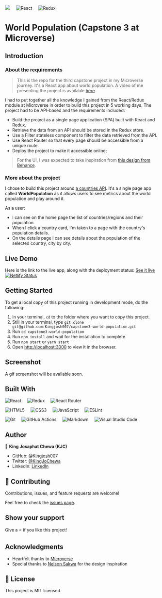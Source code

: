 ![](https://img.shields.io/badge/Microverse-blueviolet) &nbsp; &nbsp; ![React](https://img.shields.io/badge/react-%2320232a.svg?style=for-the-badge&logo=react&logoColor=%2361DAFB) &nbsp; &nbsp; ![Redux](https://img.shields.io/badge/redux-%23593d88.svg?style=for-the-badge&logo=redux&logoColor=white)

# World Population (Capstone 3 at Microverse)

## Introduction

### About the requirements

> This is the repo for the third capstone project in my Microverse journey. It's a React app about world population. A video of me presenting the project is available [here](https://www.loom.com/share/).

I had to put together all the knowledge I gained from the React/Redux module at Microverse in order to build this project in 5 working days. The project had to be API-based and the requirements included: 

- Build the project as a single page application (SPA) built with React and Redux.
- Retrieve the data from an API should be stored in the Redux store.
- Use a Filter stateless component to filter the data retrieved from the API.
- Use React Router so that every page should be accessible from a unique route.
- Deploy the project to make it accessible online;

> For the UI, I was expected to take inspiration from [this design from Behance](https://www.behance.net/gallery/31579789/Ballhead-App-(Free-PSDs)).


### More about the project

I chose to build this project around [a countries API](https://documenter.getpostman.com/view/1134062/T1LJjU52#intro).
It's a single page app called **WorldPopulation** as it allows users to see metrics about the world population and play around it.

As a user:

- I can see on the home page the list of countries/regions and their population.
- When I click a country card, I'm taken to a page with the country's population details.
- On the details page I can see details about the population of the selected country, city by city.


## Live Demo

Here is the link to the live app, along with the deployment status: [See it live](https://world-population-capstone.netlify.app/) [![Netlify Status](https://api.netlify.com/api/v1/badges/2386b40a-f85d-4a43-90ff-77904d3ba148/deploy-status)](https://app.netlify.com/sites/world-population-capstone/deploys)

## Getting Started

To get a local copy of this project running in development mode, do the following: 

1. In your terminal, `cd` to the folder where you want to copy this project.
2. Still in your terminal, type `git clone git@github.com:Kingjosh007/capstone3-world-population.git`
3. Run `cd capstone3-world-population`
4. Run `npm install` and wait for the installation to complete.
5. Run `npm start` or `yarn start`
6. Open [http://localhost:3000](http://localhost:3000) to view it in the browser.


## Screenshot

A gif screenshot will be available soon.

## Built With

![React](https://img.shields.io/badge/react-%2320232a.svg?style=for-the-badge&logo=react&logoColor=%2361DAFB) &nbsp; &nbsp; ![Redux](https://img.shields.io/badge/redux-%23593d88.svg?style=for-the-badge&logo=redux&logoColor=white) &nbsp; &nbsp; ![React Router](https://img.shields.io/badge/React_Router-CA4245?style=for-the-badge&logo=react-router&logoColor=white) &nbsp; &nbsp; 

![HTML5](https://img.shields.io/badge/html5-%23E34F26.svg?style=for-the-badge&logo=html5&logoColor=white) &nbsp; &nbsp; ![CSS3](https://img.shields.io/badge/css3-%231572B6.svg?style=for-the-badge&logo=css3&logoColor=white) &nbsp; &nbsp; ![JavaScript](https://img.shields.io/badge/javascript-%23323330.svg?style=for-the-badge&logo=javascript&logoColor=%23F7DF1E) &nbsp; &nbsp; ![ESLint](https://img.shields.io/badge/ESLint-4B3263?style=for-the-badge&logo=eslint&logoColor=white)


![Git](https://img.shields.io/badge/git-%23F05033.svg?style=for-the-badge&logo=git&logoColor=white) &nbsp; &nbsp; ![GitHub Actions](https://img.shields.io/badge/githubactions-%232671E5.svg?style=for-the-badge&logo=githubactions&logoColor=white) &nbsp; &nbsp; ![Markdown](https://img.shields.io/badge/markdown-%23000000.svg?style=for-the-badge&logo=markdown&logoColor=white) &nbsp; &nbsp; ![Visual Studio Code](https://img.shields.io/badge/Visual%20Studio%20Code-0078d7.svg?style=for-the-badge&logo=visual-studio-code&logoColor=white) 


## Author

👤 **King Josaphat Chewa (KJC)**

- GitHub: [@Kingjosh007](https://github.com/Kingjosh007)
- Twitter: [@KingJoChewa](https://twitter.com/KingJoChewa)
- LinkedIn: [LinkedIn](https://www.linkedin.com/in/king-josaphat-chewa/)


## 🤝 Contributing

Contributions, issues, and feature requests are welcome!

Feel free to check the [issues page](../../issues/).

## Show your support

Give a ⭐️ if you like this project!

## Acknowledgments

- Heartfelt thanks to [Microverse](https://www.microverse.org/)
- Special thanks to [Nelson Sakwa](https://www.behance.net/sakwadesignstudio) for the design inspiration

## 📝 License

This project is MIT licensed.
